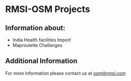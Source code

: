 # RMSI-OSM Projects

## Information about:

* India Health facilities Import
* Maproulette Challanges 

## Additional Information
For more information please contact us at osm@rmsi.com
